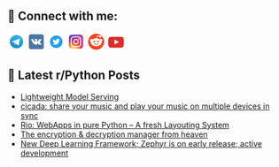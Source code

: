 ## 🔎 Connect with me:
[<img src="https://github.com/bullbesh/bullbesh/blob/main/images/Telegram.png" width="32" height="32" />](https://t.me/bullbesh)
[<img src="https://github.com/bullbesh/bullbesh/blob/main/images/VK.png" width="32" height="32" />](https://vk.com/bullbesh)
[<img src="https://github.com/bullbesh/bullbesh/blob/main/images/Twitter.png" width="32" height="32" />](https://twitter.com/bullbesh1)
[<img src="https://github.com/bullbesh/bullbesh/blob/main/images/Instagram.png" width="32" height="32" />](https://www.instagram.com/bullbesh)
[<img src="https://github.com/bullbesh/bullbesh/blob/main/images/Reddit.png" width="32" height="32" />](https://www.reddit.com/user/bullbesh)
[<img src="https://github.com/bullbesh/bullbesh/blob/main/images/YouTube.png" width="32" height="32" />](https://www.youtube.com/channel/UCtfjRs6uzgq5mfm8S06WTcg)

## 📕 Latest r/Python Posts
<!-- BLOG-POST-LIST:START -->
- [Lightweight Model Serving](https://www.reddit.com/r/Python/comments/1gjlwxx/lightweight_model_serving/)
- [cicada: share your music and play your music on multiple devices in sync](https://www.reddit.com/r/Python/comments/1gjlkip/cicada_share_your_music_and_play_your_music_on/)
- [Rio: WebApps in pure Python – A fresh Layouting System](https://www.reddit.com/r/Python/comments/1gjgcsf/rio_webapps_in_pure_python_a_fresh_layouting/)
- [The encryption &amp; decryption manager from heaven](https://www.reddit.com/r/Python/comments/1gjfwbq/the_encryption_decryption_manager_from_heaven/)
- [New Deep Learning Framework; Zephyr is on early release; active development](https://www.reddit.com/r/Python/comments/1gjdq6y/new_deep_learning_framework_zephyr_is_on_early/)
<!-- BLOG-POST-LIST:END -->
